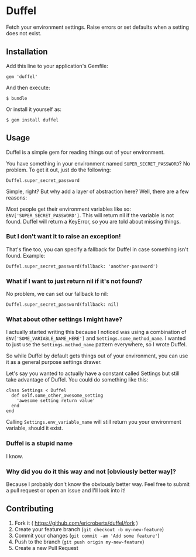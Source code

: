 # Duffel

Fetch your environment settings. Raise errors or set defaults when a setting does not exist.

## Installation

Add this line to your application's Gemfile:

    gem 'duffel'

And then execute:

    $ bundle

Or install it yourself as:

    $ gem install duffel

## Usage

Duffel is a simple gem for reading things out of your environment.

You have something in your environment named `SUPER_SECRET_PASSWORD`? No problem. To get it out, just do the following:

    Duffel.super_secret_password

Simple, right? But why add a layer of abstraction here? Well, there are a few reasons:

Most people get their environment variables like so: `ENV['SUPER_SECRET_PASSWORD']`. This will return nil if the variable is not found. Duffel will return a KeyError, so you are told about missing things.

### But I don't want it to raise an exception!

That's fine too, you can specify a fallback for Duffel in case something isn't found. Example:

    Duffel.super_secret_password(fallback: 'another-password')

### What if I want to just return nil if it's not found?

No problem, we can set our fallback to nil:

    Duffel.super_secret_password(fallback: nil)

### What about other settings I might have?

I actually started writing this because I noticed was using a combination of `ENV['SOME_VARIABLE_NAME_HERE']` and `Settings.some_method_name`. I wanted to just use the `Settings.method_name` pattern everywhere, so I wrote Duffel.

So while Duffel by default gets things out of your environment, you can use it as a general purpose settings drawer.

Let's say you wanted to actually have a constant called Settings but still take advantage of Duffel. You could do something like this:

    class Settings < Duffel
      def self.some_other_awesome_setting
        'awesome setting return value'
      end
    end

Calling `Settings.env_variable_name` will still return you your environment variable, should it exist.

### Duffel is a stupid name

I know.  

### Why did you do it this way and not [obviously better way]?

Because I probably don't know the obviously better way. Feel free to submit a pull request or open an issue and I'll look into it!



## Contributing

1. Fork it ( https://github.com/ericroberts/duffel/fork )
2. Create your feature branch (`git checkout -b my-new-feature`)
3. Commit your changes (`git commit -am 'Add some feature'`)
4. Push to the branch (`git push origin my-new-feature`)
5. Create a new Pull Request
